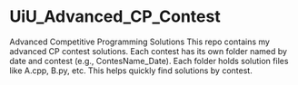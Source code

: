 # UiU_Advanced_CP_Contest
Advanced Competitive Programming Solutions  This repo contains my advanced CP contest solutions. Each contest has its own folder named by date and contest (e.g., ContesName_Date). Each folder holds solution files like A.cpp, B.py, etc. This helps quickly find solutions by contest.

